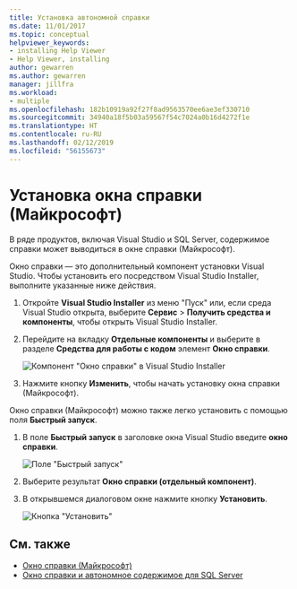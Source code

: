 ```yaml
---
title: Установка автономной справки
ms.date: 11/01/2017
ms.topic: conceptual
helpviewer_keywords:
- installing Help Viewer
- Help Viewer, installing
author: gewarren
ms.author: gewarren
manager: jillfra
ms.workload:
- multiple
ms.openlocfilehash: 182b10919a92f27f8ad9563570ee6ae3ef330710
ms.sourcegitcommit: 34940a18f5b03a59567f54c7024a0b16d4272f1e
ms.translationtype: HT
ms.contentlocale: ru-RU
ms.lasthandoff: 02/12/2019
ms.locfileid: "56155673"
---
```

# <a name="microsoft-help-viewer-installation"></a>Установка окна справки (Майкрософт)

В ряде продуктов, включая Visual Studio и SQL Server, содержимое справки может выводиться в окне справки (Майкрософт).

Окно справки — это дополнительный компонент установки Visual Studio. Чтобы установить его посредством Visual Studio Installer, выполните указанные ниже действия.

1. Откройте **Visual Studio Installer** из меню "Пуск" или, если среда Visual Studio открыта, выберите **Сервис** > **Получить средства и компоненты**, чтобы открыть Visual Studio Installer.

1. Перейдите на вкладку **Отдельные компоненты** и выберите в разделе **Средства для работы с кодом** элемент **Окно справки**.

   ![Компонент "Окно справки" в Visual Studio Installer](media/installation/vs-installer.png)

1. Нажмите кнопку **Изменить**, чтобы начать установку окна справки (Майкрософт).

Окно справки (Майкрософт) можно также легко установить с помощью поля **Быстрый запуск**.

1. В поле **Быстрый запуск** в заголовке окна Visual Studio введите **окно справки**.

   ![Поле "Быстрый запуск"](media/installation/quick-launch.png)

1. Выберите результат **Окно справки (отдельный компонент)**.

1. В открывшемся диалоговом окне нажмите кнопку **Установить**.

   ![Кнопка "Установить"](media/installation/install.png)

## <a name="see-also"></a>См. также

- [Окно справки (Майкрософт)](../help-viewer/overview.md)
- [Окно справки и автономное содержимое для SQL Server](/sql/sql-server/sql-server-help-installation)